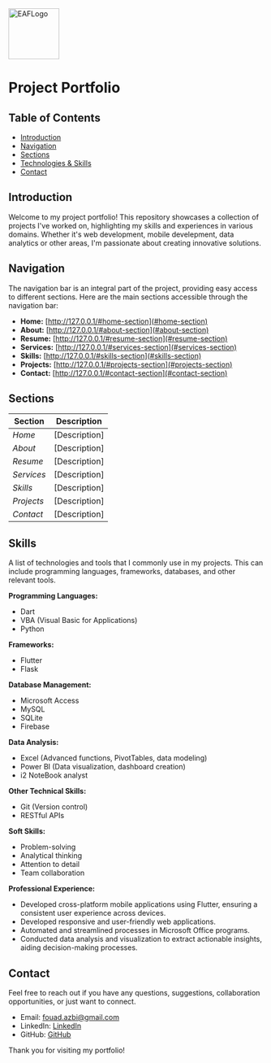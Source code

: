 <centre>
    <img src="../portfolio_EAF/static/images/EAFLogo.jpg" alt="EAFLogo"  height="100">
</centre>

# Project Portfolio

## Table of Contents

- [Introduction](#introduction)
- [Navigation](#navigation)
- [Sections](#sections)
- [Technologies & Skills](#Skills)
- [Contact](#Contact)

## Introduction

Welcome to my project portfolio! This repository showcases a collection of projects I've worked on, highlighting my skills and experiences in various domains. Whether it's web development, mobile develepment, data analytics or other areas, I'm passionate about creating innovative solutions.

## Navigation

The navigation bar is an integral part of the project, providing easy access to different sections. Here are the main sections accessible through the navigation bar:

- **Home:** [http://127.0.0.1/#home-section](#home-section)
- **About:** [http://127.0.0.1/#about-section](#about-section)
- **Resume:** [http://127.0.0.1/#resume-section](#resume-section)
- **Services:** [http://127.0.0.1/#services-section](#services-section)
- **Skills:** [http://127.0.0.1/#skills-section](#skills-section)
- **Projects:** [http://127.0.0.1/#projects-section](#projects-section)
- **Contact:** [http://127.0.0.1/#contact-section](#contact-section)

## Sections


| Section | Description |
| ------- | ----------- |
 | *Home* | [Description] |
 | *About* | [Description] |
 | *Resume* | [Description] |
 | *Services* | [Description] |
 | *Skills* | [Description] |
 | *Projects* | [Description] |
 | *Contact* | [Description] |

## Skills

A list of technologies and tools that I commonly use in my projects. This can include programming languages, frameworks, databases, and other relevant tools.

**Programming Languages:**
- Dart
- VBA (Visual Basic for Applications)
- Python

**Frameworks:**
- Flutter
- Flask

**Database Management:**
- Microsoft Access
- MySQL
- SQLite
- Firebase

**Data Analysis:**
- Excel (Advanced functions, PivotTables, data modeling)
- Power BI (Data visualization, dashboard creation)
- i2 NoteBook analyst

**Other Technical Skills:**
- Git (Version control)
- RESTful APIs

**Soft Skills:**
- Problem-solving
- Analytical thinking
- Attention to detail
- Team collaboration

**Professional Experience:**
- Developed cross-platform mobile applications using Flutter, ensuring a consistent user experience across devices.
- Developed responsive and user-friendly web applications.
- Automated and streamlined processes in Microsoft Office programs.
- Conducted data analysis and visualization to extract actionable insights, aiding decision-making processes.

## Contact

Feel free to reach out if you have any questions, suggestions, collaboration opportunities, or just want to connect.

- Email: fouad.azbi@gmail.com
- LinkedIn: [LinkedIn](https://www.linkedin.com/in/fouad-el-azbi/)
- GitHub: [GitHub](https://github.com/FouadEAF)

<centre>Thank you for visiting my portfolio!</centre>
